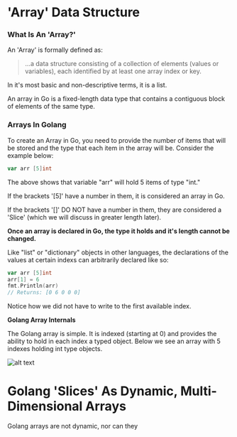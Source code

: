 # 'Array' Data Structure

### What Is An 'Array?'

An 'Array' is formally defined as:

>...a data structure consisting of a collection of elements (values or variables), each identified by at least one array index or key. 

In it's most basic and non-descriptive terms, it is a list.

An array in Go is a fixed-length data type that contains a contiguous block of elements of the same type.

### Arrays In Golang

To create an Array in Go, you need to provide the number of items that will be stored and the type that each item in the array will be.  Consider the example below:

```Go
var arr [5]int
```

The above shows that variable "arr" will hold 5 items of type "int."

If the brackets '[5]' have a number in them, it is considered an array in Go.

If the brackets '[]' DO NOT have a number in them, they are considered a 'Slice' (which we will discuss in greater length later).

<b>Once an array is declared in Go, the type it holds and it's length cannot be changed.</b>

Like "list" or "dictionary" objects in other languages, the declarations of the values at certain indexs can arbitrarily declared like so:

```Go
var arr [5]int
arr[1] = 6
fmt.Println(arr)
// Returns: [0 6 0 0 0]
```

Notice how we did not have to write to the first available index.


<b>Golang Array Internals</b>

The Golang array is simple. It is indexed (starting at 0) and provides the ability to hold in each index a typed object. Below we see an array with 5 indexes holding int type objects.

![alt text](http://ascetism.com/static/array_internals.png "Golang_Array_Internals")

# Golang 'Slices' As Dynamic, Multi-Dimensional Arrays

Golang arrays are not dynamic, nor can they 